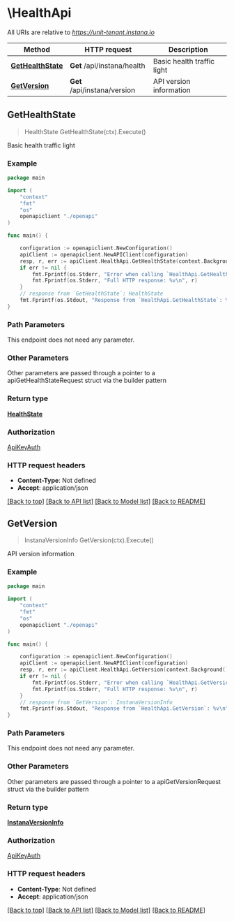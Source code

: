 # \HealthApi

All URIs are relative to *https://unit-tenant.instana.io*

Method | HTTP request | Description
------------- | ------------- | -------------
[**GetHealthState**](HealthApi.md#GetHealthState) | **Get** /api/instana/health | Basic health traffic light
[**GetVersion**](HealthApi.md#GetVersion) | **Get** /api/instana/version | API version information



## GetHealthState

> HealthState GetHealthState(ctx).Execute()

Basic health traffic light



### Example

```go
package main

import (
    "context"
    "fmt"
    "os"
    openapiclient "./openapi"
)

func main() {

    configuration := openapiclient.NewConfiguration()
    apiClient := openapiclient.NewAPIClient(configuration)
    resp, r, err := apiClient.HealthApi.GetHealthState(context.Background()).Execute()
    if err != nil {
        fmt.Fprintf(os.Stderr, "Error when calling `HealthApi.GetHealthState``: %v\n", err)
        fmt.Fprintf(os.Stderr, "Full HTTP response: %v\n", r)
    }
    // response from `GetHealthState`: HealthState
    fmt.Fprintf(os.Stdout, "Response from `HealthApi.GetHealthState`: %v\n", resp)
}
```

### Path Parameters

This endpoint does not need any parameter.

### Other Parameters

Other parameters are passed through a pointer to a apiGetHealthStateRequest struct via the builder pattern


### Return type

[**HealthState**](HealthState.md)

### Authorization

[ApiKeyAuth](../README.md#ApiKeyAuth)

### HTTP request headers

- **Content-Type**: Not defined
- **Accept**: application/json

[[Back to top]](#) [[Back to API list]](../README.md#documentation-for-api-endpoints)
[[Back to Model list]](../README.md#documentation-for-models)
[[Back to README]](../README.md)


## GetVersion

> InstanaVersionInfo GetVersion(ctx).Execute()

API version information

### Example

```go
package main

import (
    "context"
    "fmt"
    "os"
    openapiclient "./openapi"
)

func main() {

    configuration := openapiclient.NewConfiguration()
    apiClient := openapiclient.NewAPIClient(configuration)
    resp, r, err := apiClient.HealthApi.GetVersion(context.Background()).Execute()
    if err != nil {
        fmt.Fprintf(os.Stderr, "Error when calling `HealthApi.GetVersion``: %v\n", err)
        fmt.Fprintf(os.Stderr, "Full HTTP response: %v\n", r)
    }
    // response from `GetVersion`: InstanaVersionInfo
    fmt.Fprintf(os.Stdout, "Response from `HealthApi.GetVersion`: %v\n", resp)
}
```

### Path Parameters

This endpoint does not need any parameter.

### Other Parameters

Other parameters are passed through a pointer to a apiGetVersionRequest struct via the builder pattern


### Return type

[**InstanaVersionInfo**](InstanaVersionInfo.md)

### Authorization

[ApiKeyAuth](../README.md#ApiKeyAuth)

### HTTP request headers

- **Content-Type**: Not defined
- **Accept**: application/json

[[Back to top]](#) [[Back to API list]](../README.md#documentation-for-api-endpoints)
[[Back to Model list]](../README.md#documentation-for-models)
[[Back to README]](../README.md)

